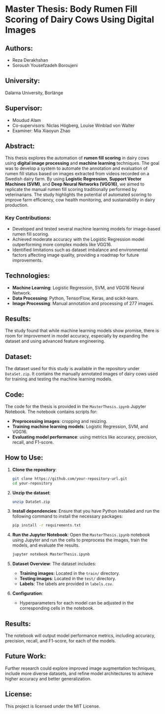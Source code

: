 # Master Thesis: Body Rumen Fill Scoring of Dairy Cows Using Digital Images

## Authors:
- Reza Derakhshan
- Soroush Yousefzadeh Boroujeni

## University:
Dalarna University, Borlänge

## Supervisor:
- Moudud Alam
- Co-supervisors: Niclas Högberg, Louise Winblad von Walter  
- Examiner: Mia Xiaoyun Zhao

## Abstract:
This thesis explores the automation of **rumen fill scoring** in dairy cows using **digital image processing** and **machine learning** techniques. The goal was to develop a system to automate the annotation and evaluation of rumen fill status based on images extracted from videos recorded on a Swedish dairy farm. By using **Logistic Regression**, **Support Vector Machines (SVM)**, and **Deep Neural Networks (VGG16)**, we aimed to replicate the manual rumen fill scoring traditionally performed by veterinarians. The study highlights the potential of automated scoring to improve farm efficiency, cow health monitoring, and sustainability in dairy production.

### Key Contributions:
- Developed and tested several machine learning models for image-based rumen fill scoring.
- Achieved moderate accuracy with the Logistic Regression model outperforming more complex models like VGG16.
- Identified limitations such as dataset imbalance and environmental factors affecting image quality, providing a roadmap for future improvements.

## Technologies:
- **Machine Learning**: Logistic Regression, SVM, and VGG16 Neural Network.
- **Data Processing**: Python, TensorFlow, Keras, and scikit-learn.
- **Image Processing**: Manual annotation and processing of 277 images.

## Results:
The study found that while machine learning models show promise, there is room for improvement in model accuracy, especially by expanding the dataset and using advanced feature engineering.

## Dataset:
The dataset used for this study is available in the repository under `DataSet.zip`. It contains the manually annotated images of dairy cows used for training and testing the machine learning models.

## Code:
The code for the thesis is provided in the `MasterThesis.ipynb` Jupyter Notebook. The notebook contains scripts for:
- **Preprocessing images**: cropping and resizing.
- **Training machine learning models**: Logistic Regression, SVM, and VGG16.
- **Evaluating model performance**: using metrics like accuracy, precision, recall, and F1-score.

## How to Use:
1. **Clone the repository**:
    ```bash
    git clone https://github.com/your-repository-url.git
    cd your-repository
    ```

2. **Unzip the dataset**:
    ```bash
    unzip DataSet.zip
    ```

3. **Install dependencies**:
    Ensure that you have Python installed and run the following command to install the necessary packages:
    ```bash
    pip install -r requirements.txt
    ```

4. **Run the Jupyter Notebook**:
    Open the `MasterThesis.ipynb` notebook using Jupyter and run the cells to preprocess the images, train the models, and evaluate the results.
    ```bash
    jupyter notebook MasterThesis.ipynb
    ```

5. **Dataset Overview**:
    The dataset includes:
    - **Training images**: Located in the `train/` directory.
    - **Testing images**: Located in the `test/` directory.
    - **Labels**: The labels are provided in `labels.csv`.

6. **Configuration**:
    - Hyperparameters for each model can be adjusted in the corresponding cells in the notebook.

## Results:
The notebook will output model performance metrics, including accuracy, precision, recall, and F1-score, for each of the models.

## Future Work:
Further research could explore improved image augmentation techniques, include more diverse datasets, and refine model architectures to achieve higher accuracy and better generalization.

## License:
This project is licensed under the MIT License.
